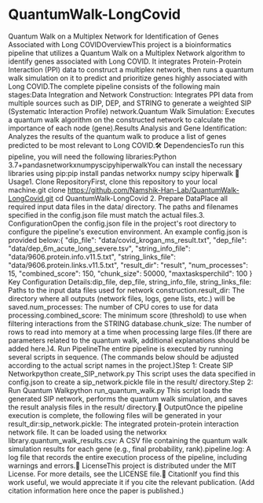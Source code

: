 # QuantumWalk-LongCovid

Quantum Walk on a Multiplex Network for Identification of Genes Associated with Long COVIDOverviewThis project is a bioinformatics pipeline that utilizes a Quantum Walk on a Multiplex Network algorithm to identify genes associated with Long COVID. It integrates Protein-Protein Interaction (PPI) data to construct a multiplex network, then runs a quantum walk simulation on it to predict and prioritize genes highly associated with Long COVID.The complete pipeline consists of the following main stages:Data Integration and Network Construction: Integrates PPI data from multiple sources such as DIP, DEP, and STRING to generate a weighted SIP (Systematic Interaction Profile) network.Quantum Walk Simulation: Executes a quantum walk algorithm on the constructed network to calculate the importance of each node (gene).Results Analysis and Gene Identification: Analyzes the results of the quantum walk to produce a list of genes predicted to be most relevant to Long COVID.🛠️ DependenciesTo run this pipeline, you will need the following libraries:Python 3.7+pandasnetworkxnumpyscipyhiperwalkYou can install the necessary libraries using pip:pip install pandas networkx numpy scipy hiperwalk
🚀 Usage1. Clone RepositoryFirst, clone this repository to your local machine.git clone https://github.com/Namshik-Han-Lab/QuantumWalk-LongCovid.git
cd QuantumWalk-LongCovid
2. Prepare DataPlace all required input data files in the data/ directory. The paths and filenames specified in the config.json file must match the actual files.3. ConfigurationOpen the config.json file in the project's root directory to configure the pipeline's execution environment. An example config.json is provided below:{
  "dip_file": "data/covid_krogan_ms_result.txt",
  "dep_file": "data/dep_6m_acute_long_severe.tsv",
  "string_info_file": "data/9606.protein.info.v11.5.txt",
  "string_links_file": "data/9606.protein.links.v11.5.txt",
  "result_dir": "result",
  "num_processes": 15,
  "combined_score": 150,
  "chunk_size": 50000,
  "maxtasksperchild": 100
}
Key Configuration Details:dip_file, dep_file, string_info_file, string_links_file: Paths to the input data files used for network construction.result_dir: The directory where all outputs (network files, logs, gene lists, etc.) will be saved.num_processes: The number of CPU cores to use for data processing.combined_score: The minimum score (threshold) to use when filtering interactions from the STRING database.chunk_size: The number of rows to read into memory at a time when processing large files.(If there are parameters related to the quantum walk, additional explanations should be added here.)4. Run PipelineThe entire pipeline is executed by running several scripts in sequence. (The commands below should be adjusted according to the actual script names in the project.)Step 1: Create SIP Networkpython create_SIP_network.py
This script uses the data specified in config.json to create a sip_network.pickle file in the result/ directory.Step 2: Run Quantum Walkpython run_quantum_walk.py
This script loads the generated SIP network, performs the quantum walk simulation, and saves the result analysis files in the result/ directory.📂 OutputOnce the pipeline execution is complete, the following files will be generated in your result_dir:sip_network.pickle: The integrated protein-protein interaction network file. It can be loaded using the networkx library.quantum_walk_results.csv: A CSV file containing the quantum walk simulation results for each gene (e.g., final probability, rank).pipeline.log: A log file that records the entire execution process of the pipeline, including warnings and errors.📝 LicenseThis project is distributed under the MIT License. For more details, see the LICENSE file.📜 CitationIf you find this work useful, we would appreciate it if you cite the relevant publication. (Add citation information here once the paper is published.)
